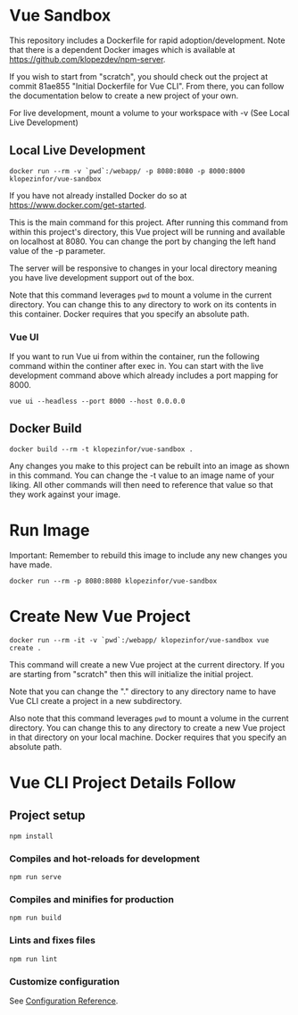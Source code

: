 # Vue Sandbox

This repository includes a Dockerfile for rapid adoption/development. Note that there is a dependent Docker images which is available at https://github.com/klopezdev/npm-server.

If you wish to start from "scratch", you should check out the project at commit 81ae855 "Initial Dockerfile for Vue CLI". From there, you can follow the documentation below to create a new project of your own. 

For live development, mount a volume to your workspace with -v (See Local Live Development)


## Local Live Development
```
docker run --rm -v `pwd`:/webapp/ -p 8080:8080 -p 8000:8000 klopezinfor/vue-sandbox
```
If you have not already installed Docker do so at https://www.docker.com/get-started.

This is the main command for this project. After running this command from within this project's directory, this Vue project will be running and available on localhost at 8080. You can change the port by changing the left hand value of the -p parameter.

The server will be responsive to changes in your local directory meaning you have live development support out of the box.

Note that this command leverages `pwd` to mount a volume in the current directory. You can change this to any directory to work on its contents in this container. Docker requires that you specify an absolute path.

### Vue UI

If you want to run Vue ui from within the container, run the following command within the continer after exec in. You can start with the live development command above which already includes a port mapping for 8000.
```
vue ui --headless --port 8000 --host 0.0.0.0
```

## Docker Build
```
docker build --rm -t klopezinfor/vue-sandbox .
```
Any changes you make to this project can be rebuilt into an image as shown in this command. You can change the -t value to an image name of your liking. All other commands will then need to reference that value so that they work against your image.

# Run Image
Important: Remember to rebuild this image to include any new changes you have made.
```
docker run --rm -p 8080:8080 klopezinfor/vue-sandbox
```

# Create New Vue Project
```
docker run --rm -it -v `pwd`:/webapp/ klopezinfor/vue-sandbox vue create .
```
This command will create a new Vue project at the current directory. If you are starting from "scratch" then this will initialize the initial project. 

Note that you can change the "." directory to any directory name to have Vue CLI create a project in a new subdirectory. 

Also note that this command leverages `pwd` to mount a volume in the current directory. You can change this to any directory to create a new Vue project in that directory on your local machine. Docker requires that you specify an absolute path.




# Vue CLI Project Details Follow

## Project setup
```
npm install
```

### Compiles and hot-reloads for development
```
npm run serve
```

### Compiles and minifies for production
```
npm run build
```

### Lints and fixes files
```
npm run lint
```

### Customize configuration
See [Configuration Reference](https://cli.vuejs.org/config/).
